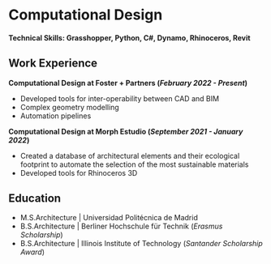 # Computational Design

#### Technical Skills: Grasshopper, Python, C#, Dynamo, Rhinoceros, Revit

## Work Experience
**Computational Design at Foster + Partners (_February 2022 - Present_)**
- Developed tools for inter-operability between CAD and BIM
- Complex geometry modelling
- Automation pipelines

**Computational Design at Morph Estudio (_September 2021 - January 2022_)**
- Created a database of architectural elements and their ecological footprint to automate the selection of the most sustainable materials
- Developed tools for Rhinoceros 3D

## Education						       		
  - M.S.Architecture | Universidad Politécnica de Madrid 			        		
  - B.S.Architecture | Berliner Hochschule für Technik (_Erasmus Scholarship_)
  - B.S.Architecture | Illinois Institute of Technology (_Santander Scholarship Award_)
